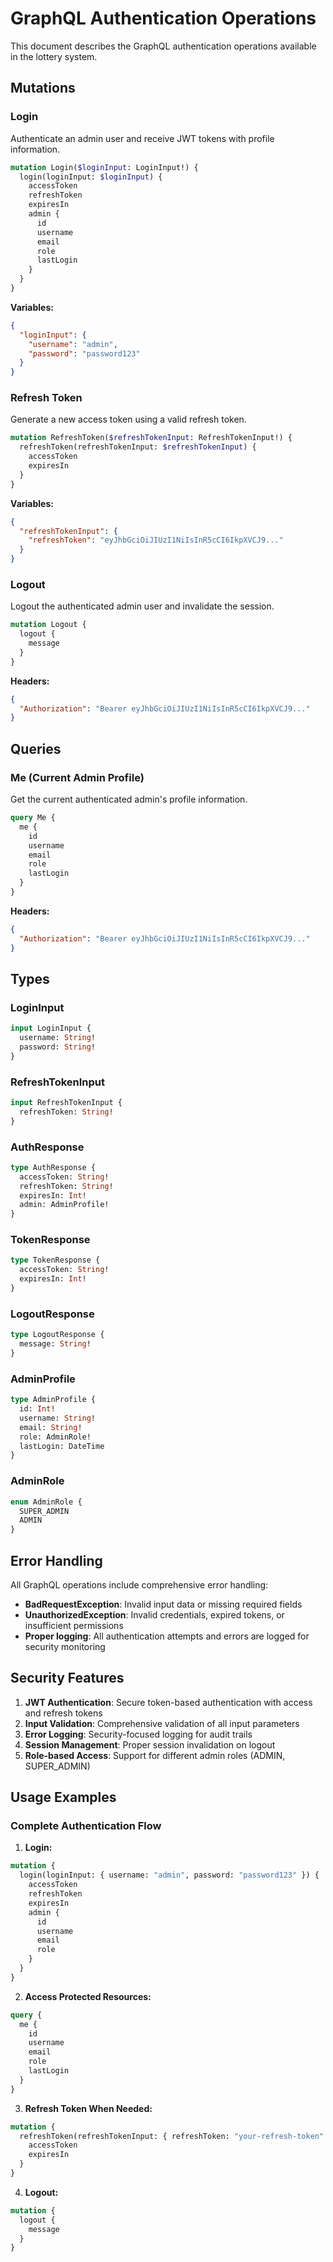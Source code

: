 # GraphQL Authentication Operations

This document describes the GraphQL authentication operations available in the lottery system.

## Mutations

### Login
Authenticate an admin user and receive JWT tokens with profile information.

```graphql
mutation Login($loginInput: LoginInput!) {
  login(loginInput: $loginInput) {
    accessToken
    refreshToken
    expiresIn
    admin {
      id
      username
      email
      role
      lastLogin
    }
  }
}
```

**Variables:**
```json
{
  "loginInput": {
    "username": "admin",
    "password": "password123"
  }
}
```

### Refresh Token
Generate a new access token using a valid refresh token.

```graphql
mutation RefreshToken($refreshTokenInput: RefreshTokenInput!) {
  refreshToken(refreshTokenInput: $refreshTokenInput) {
    accessToken
    expiresIn
  }
}
```

**Variables:**
```json
{
  "refreshTokenInput": {
    "refreshToken": "eyJhbGciOiJIUzI1NiIsInR5cCI6IkpXVCJ9..."
  }
}
```

### Logout
Logout the authenticated admin user and invalidate the session.

```graphql
mutation Logout {
  logout {
    message
  }
}
```

**Headers:**
```json
{
  "Authorization": "Bearer eyJhbGciOiJIUzI1NiIsInR5cCI6IkpXVCJ9..."
}
```

## Queries

### Me (Current Admin Profile)
Get the current authenticated admin's profile information.

```graphql
query Me {
  me {
    id
    username
    email
    role
    lastLogin
  }
}
```

**Headers:**
```json
{
  "Authorization": "Bearer eyJhbGciOiJIUzI1NiIsInR5cCI6IkpXVCJ9..."
}
```

## Types

### LoginInput
```graphql
input LoginInput {
  username: String!
  password: String!
}
```

### RefreshTokenInput
```graphql
input RefreshTokenInput {
  refreshToken: String!
}
```

### AuthResponse
```graphql
type AuthResponse {
  accessToken: String!
  refreshToken: String!
  expiresIn: Int!
  admin: AdminProfile!
}
```

### TokenResponse
```graphql
type TokenResponse {
  accessToken: String!
  expiresIn: Int!
}
```

### LogoutResponse
```graphql
type LogoutResponse {
  message: String!
}
```

### AdminProfile
```graphql
type AdminProfile {
  id: Int!
  username: String!
  email: String!
  role: AdminRole!
  lastLogin: DateTime
}
```

### AdminRole
```graphql
enum AdminRole {
  SUPER_ADMIN
  ADMIN
}
```

## Error Handling

All GraphQL operations include comprehensive error handling:

- **BadRequestException**: Invalid input data or missing required fields
- **UnauthorizedException**: Invalid credentials, expired tokens, or insufficient permissions
- **Proper logging**: All authentication attempts and errors are logged for security monitoring

## Security Features

1. **JWT Authentication**: Secure token-based authentication with access and refresh tokens
2. **Input Validation**: Comprehensive validation of all input parameters
3. **Error Logging**: Security-focused logging for audit trails
4. **Session Management**: Proper session invalidation on logout
5. **Role-based Access**: Support for different admin roles (ADMIN, SUPER_ADMIN)

## Usage Examples

### Complete Authentication Flow

1. **Login:**
```graphql
mutation {
  login(loginInput: { username: "admin", password: "password123" }) {
    accessToken
    refreshToken
    expiresIn
    admin {
      id
      username
      email
      role
    }
  }
}
```

2. **Access Protected Resources:**
```graphql
query {
  me {
    id
    username
    email
    role
    lastLogin
  }
}
```

3. **Refresh Token When Needed:**
```graphql
mutation {
  refreshToken(refreshTokenInput: { refreshToken: "your-refresh-token" }) {
    accessToken
    expiresIn
  }
}
```

4. **Logout:**
```graphql
mutation {
  logout {
    message
  }
}
```